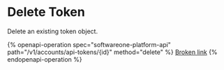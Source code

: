 # Delete Token

Delete an existing token object.

{% openapi-operation spec="softwareone-platform-api" path="/v1/accounts/api-tokens/{id}" method="delete" %}
[Broken link](broken-reference)
{% endopenapi-operation %}
